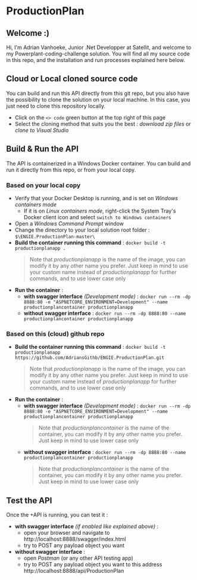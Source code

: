 # ProductionPlan

## Welcome :)
Hi, I'm Adrian Vanhoeke, Junior .Net Developper at Satellit, and welcome to my Powerplant-coding-challenge solution.
You will find all my source code in this repo, and the installation and run processes explained here below.

## Cloud or Local cloned source code
You can build and run this API directly from this git repo, but you also have the possibility to clone the solution on your local machine. In this case, you just need to clone this repository locally.

* Click on the `<> code` green button at the top right of this page
* Select the cloning method that suits you the best : _download zip files_ or _clone to Visual Studio_

## Build & Run the API 
The API is containerized in a Windows Docker container. You can build and run it directly from this repo, or from your local copy.
### Based on your local copy
* Verify that your Docker Desktop is running, and is set on _Windows containers mode_
  * If it is on _Linux containers mode_, right-click the System Tray's Docker client icon and select `switch to Windows containers`
* Open a _Windows Command Prompt_ window
* Change the directory to your local solution root folder : ` $\ENGIE.ProductionPlan-master\ `
* __Build the container running this command__ : `docker build -t productionplanapp .`
  > Note that _productionplanapp_ is the name of the image, you can modify it by any other name you prefer. Just keep in mind to use your custom name instead of _productionplanapp_ for further commands, and to use lower case only
* __Run the container__ :
  * __with swagger interface__ _(Development mode)_ : `docker run --rm -dp 8888:80 -e "ASPNETCORE_ENVIRONMENT=Development" --name productionplancontainer productionplanapp`
  * __without swagger interface__ : `docker run --rm -dp 8888:80 --name productionplancontainer productionplanapp`
### Based on this (cloud) github repo
* __Build the container running this command__ : `docker build -t productionplanapp https://github.com/AdriansGithb/ENGIE.ProductionPlan.git`
  > Note that _productionplanapp_ is the name of the image, you can modify it by any other name you prefer. Just keep in mind to use your custom name instead of _productionplanapp_ for further commands, and to use lower case only
* __Run the container__ :
  * __with swagger interface__ _(Development mode)_ : `docker run --rm -dp 8888:80 -e "ASPNETCORE_ENVIRONMENT=Development" --name productionplancontainer productionplanapp`
    > Note that _productionplancontainer_ is the name of the container, you can modify it by any other name you prefer. Just keep in mind to use lower case only
  * __without swagger interface__ : `docker run --rm -dp 8888:80 --name productionplancontainer productionplanapp`
    > Note that _productionplancontainer_ is the name of the container, you can modify it by any other name you prefer. Just keep in mind to use lower case only

## Test the API
Once the +API is running, you can test it :
* __with swagger interface__ _(if enabled like explained above)_ :
  * open your browser and navigate to http://localhost:8888/swagger/index.html
  * try to POST any payload object you want
* __without swagger interface__ : 
  * open _Postman_ (or any other API testing app)
  * try to POST any payload object you want to this address http://localhost:8888/api/ProductionPlan
